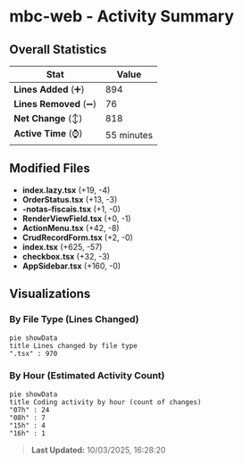 # mbc-web - Activity Summary 

## Overall Statistics

| Stat                   | Value                                                             |
| ---------------------- | ----------------------------------------------------------------- |
| **Lines Added** (➕)   | 894                                          |
| **Lines Removed** (➖) | 76                                        |
| **Net Change** (↕)    | 818                |
| **Active Time** (⌚)   | 55 minutes |


## Modified Files
- **index.lazy.tsx** (+19, -4)
- **OrderStatus.tsx** (+13, -3)
- **-notas-fiscais.tsx** (+1, -0)
- **RenderViewField.tsx** (+0, -1)
- **ActionMenu.tsx** (+42, -8)
- **CrudRecordForm.tsx** (+2, -0)
- **index.tsx** (+625, -57)
- **checkbox.tsx** (+32, -3)
- **AppSidebar.tsx** (+160, -0)

## Visualizations

### By File Type (Lines Changed)

```mermaid
pie showData
title Lines changed by file type
".tsx" : 970
```

### By Hour (Estimated Activity Count)

```mermaid
pie showData
title Coding activity by hour (count of changes)
"07h" : 24
"08h" : 7
"15h" : 4
"16h" : 1
```


> **Last Updated:** 10/03/2025, 16:28:20